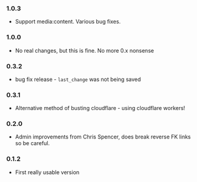 ### 1.0.3
- Support media:content.  Various bug fixes.

### 1.0.0
- No real changes, but this is fine.  No more 0.x nonsense

### 0.3.2
- bug fix release - `last_change` was not being saved

### 0.3.1
- Alternative method of busting cloudflare - using cloudflare workers!

### 0.2.0
- Admin improvements from Chris Spencer, does break reverse FK links so be careful.

### 0.1.2
- First really usable version
